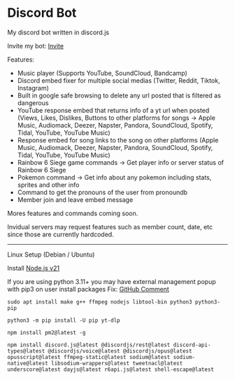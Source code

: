 # Discord Bot
My discord bot written in discord.js

Invite my bot: [Invite](https://discord.com/api/oauth2/authorize?client_id=1065377660303310859&permissions=8&scope=bot%20applications.commands)

Features:
- Music player (Supports YouTube, SoundCloud, Bandcamp)
- Discord embed fixer for multiple social medias (Twitter, Reddit, Tiktok, Instagram)
- Built in google safe browsing to delete any url posted that is filtered as dangerous
- YouTube response embed that returns info of a yt url when posted (Views, Likes, Dislikes, Buttons to other platforms for songs -> Apple Music, Audiomack, Deezer, Napster, Pandora, SoundCloud, Spotify, Tidal, YouTube, YouTube Music)
- Response embed for song links to the song on other platforms (Apple Music, Audiomack, Deezer, Napster, Pandora, SoundCloud, Spotify, Tidal, YouTube, YouTube Music)
- Rainbow 6 Siege game commands -> Get player info or server status of Rainbow 6 Siege
- Pokemon command -> Get info about any pokemon including stats, sprites and other info
- Command to get the pronouns of the user from pronoundb
- Member join and leave embed message

Mores features and commands coming soon.

Invidual servers may request features such as member count, date, etc since those are currently hardcoded.

-----

Linux Setup (Debian / Ubuntu)

Install [Node.js v21](https://github.com/nodesource/distributions#debian-and-ubuntu-based-distributions)

If you are using python 3.11+ you may have external management popup with pip3 on user install packages
Fix: [GitHub Comment](https://github.com/pypa/pip/issues/11776#issuecomment-1434892689)

```
sudo apt install make g++ ffmpeg nodejs libtool-bin python3 python3-pip
```

```
python3 -m pip install -U pip yt-dlp
```

```
npm install pm2@latest -g
```

```
npm install discord.js@latest @discordjs/rest@latest discord-api-types@latest @discordjs/voice@latest @discordjs/opus@latest opusscript@latest ffmpeg-static@latest sodium@latest sodium-native@latest libsodium-wrappers@latest tweetnacl@latest underscore@latest dayjs@latest r6api.js@latest shell-escape@latest
```